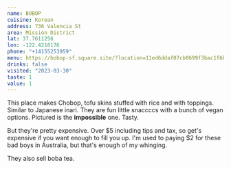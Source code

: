 ```yaml
---
name: BOBOP
cuisine: Korean
address: 736 Valencia St
area: Mission District
lat: 37.7611256
lon: -122.4218176
phone: "+14155253959"
menu: https://bobop-sf.square.site/?location=11ed6ddaf07cb0699f3bac1f6bbbcc9c
drinks: false
visited: "2023-03-30"
taste: 1
value: 1
---
```


This place makes Chobop, tofu skins stuffed with rice and with toppings. Similar to Japanese inari. They are fun little snaccccs with a bunch of vegan options. Pictured is the **impossible** one. Tasty.

But they're pretty expensive. Over $5 including tips and tax, so get's expensive if you want enough to fill you up. I'm used to paying $2 for these bad boys in Australia, but that's enough of my whinging.

They also sell boba tea.
